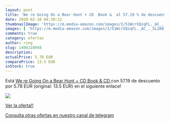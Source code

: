 ```yaml
---
layout: post
title: 'We re Going On a Bear Hunt + CD  Book &  al 57.19 % de descuento'
date: 2020-02-10 04:39:12
thumbnailImage: 'https://m.media-amazon.com/images/I/51WcrXQzqFL._AC_._SL200_.jpg'
images: [ 'https://m.media-amazon.com/images/I/51WcrXQzqFL._AC_._SL200_.jpg' ]
comments: true
category: ofertas
author: ring
slug: 1406310948
description:
actualPrice: 5.78 EUR
comparePrice: 13.5 EUR
inStock: true
---
```


Está [We re Going On a Bear Hunt + CD  Book & CD ](https://www.amazon.com/dp/1406310948/?tag=redken08-20) con 57.19 de descuento por 5.78 EUR (original: 13.5 EUR) en el siguiente enlace!

[![](https://m.media-amazon.com/images/I/51WcrXQzqFL._AC_._SL200_.jpg)](https://www.amazon.com/dp/1406310948/?tag=redken08-20)

[Ver la oferta!!](https://www.amazon.com/dp/1406310948/?tag=redken08-20)

[Consulta otras ofertas en nuestro canal de telegram](https://t.me/s/ofertas25)
